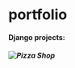# portfolio
#### Django projects:
##### ![Pizza Shop](https://github.com/maksimuspiter/pizza_shop_final_proj)
